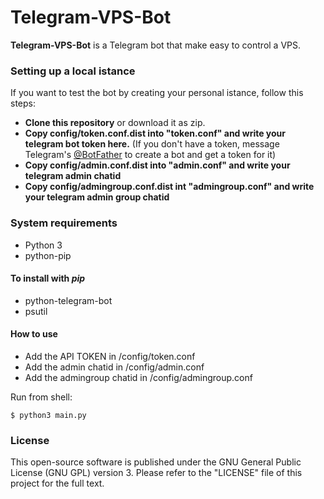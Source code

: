 # Telegram-VPS-Bot

**Telegram-VPS-Bot** is  a Telegram bot that make easy to control a VPS.


### Setting up a local istance
If you want to test the bot by creating your personal istance, follow this steps:
* **Clone this repository** or download it as zip.
* **Copy config/token.conf.dist into "token.conf" and write your telegram bot token here.** (If you don't have a token, message Telegram's [@BotFather](http://telegram.me/Botfather) to create a bot and get a token for it)
* **Copy config/admin.conf.dist into "admin.conf" and write your telegram admin chatid**
* **Copy config/admingroup.conf.dist int "admingroup.conf" and write your telegram admin group chatid**


### System requirements

- Python 3
- python-pip

#### To install with *pip*

- python-telegram-bot
- psutil

#### How to use

* Add the API TOKEN in /config/token.conf
* Add the admin chatid in /config/admin.conf
* Add the admingroup chatid in /config/admingroup.conf

Run from shell:
```
$ python3 main.py
```

### License
This open-source software is published under the GNU General Public License (GNU GPL) version 3. Please refer to the "LICENSE" file of this project for the full text.
